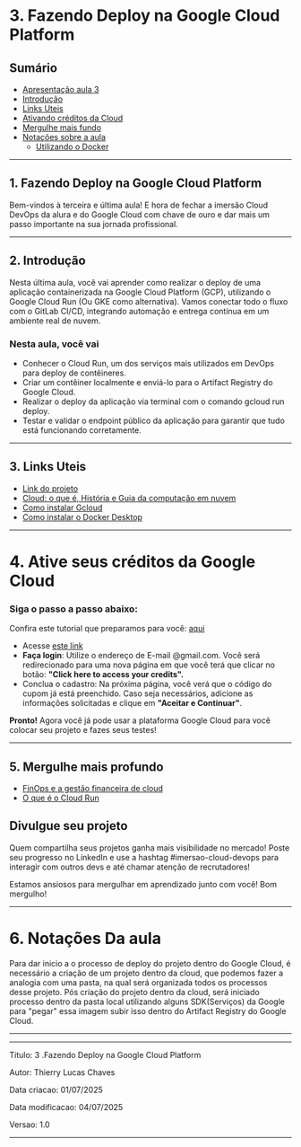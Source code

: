 # 3. Fazendo Deploy na Google Cloud Platform
## Sumário 
- [Apresentação aula 3](#1-fazendo-deploy-na-google-cloud-platform)
- [Introdução](#2-introdução)
- [Links Uteis](#3links-uteis)
- [Ativando créditos da Cloud](#4ative-seus-créditos-da-google-cloud)
- [Mergulhe mais fundo](#5mergulhe-mais-profundo)
- [Notações sobre a aula](#6notações-da-aula)
  - [Utilizando o Docker](#61utilizando-o-docker)
---
## 1. Fazendo Deploy na Google Cloud Platform 
Bem-vindos à terceira e última aula! E hora de fechar a imersão Cloud DevOps da alura e do Google Cloud com chave de ouro e dar mais um passo importante na sua jornada profissional.  

---
## 2. Introdução 
Nesta última aula, você vai aprender como realizar o deploy de uma aplicação containerizada na Google Cloud Platform (GCP), utilizando o Google Cloud Run (Ou GKE como alternativa). Vamos conectar todo o fluxo com o GitLab CI/CD, integrando automação e entrega contínua em um ambiente real de nuvem. 
### Nesta aula, você vai 
- Conhecer o Cloud Run, um dos serviços mais utilizados em DevOps para deploy de contêineres. 
- Criar um contêiner localmente e enviá-lo para o Artifact Registry do Google Cloud. 
- Realizar o deploy da aplicação via terminal com o comando gcloud run deploy. 
- Testar e validar o endpoint público da aplicação para garantir que tudo está funcionando corretamente. 
--- 
## 3. Links Uteis
- [Link do projeto](https://github.com/guilhermeonrails/refactored-octo-chainsaw/tree/aula_2)
- [Cloud: o que é, História e Guia da computação em nuvem](https://www.alura.com.br/artigos/cloud)
- [Como instalar Gcloud](https://cloud.google.com/sdk/docs/install#windows)
- [Como instalar o Docker Desktop](https://grupoalura.notion.site/Imers-o-Cloud-DevOps-Guia-de-Mergulho-207379bdd09b80bc91c2f67f3c69332a)

---
# 4. Ative seus créditos da Google Cloud
### Siga o passo a passo abaixo:
Confira este tutorial que preparamos para você: [aqui](https://www.youtube.com/watch?v=UVjJW8JL4Tk&feature=youtu.be)  
- Acesse [este link](https://trygcp.dev/e/20250701-sotgbsa)
- __Faça login__: Utilize o endereço de E-mail @gmail.com. Você será redirecionado para uma nova página em que você terá que clicar no botão: __"Click here to access your credits".__  
- Conclua o cadastro: Na próxima página, você verá que o código do cupom já está preenchido. Caso seja necessários, adicione as informações solicitadas e clique em __"Aceitar e Continuar"__.  

__Pronto!__ Agora você já pode usar a plataforma Google Cloud para você colocar seu projeto e fazes seus testes!

--- 
## 5. Mergulhe mais profundo 
- [FinOps e a gestão financeira de cloud](https://www.alura.com.br/artigos/finops-gestao-financeira-cloud)
- [O que é o Cloud Run](https://cloud.google.com/run/docs/overview/what-is-cloud-run?hl=pt-br)

## Divulgue seu projeto

Quem compartilha seus projetos ganha mais visibilidade no mercado! Poste seu progresso no LinkedIn e use a hashtag #imersao-cloud-devops para interagir com outros devs e até chamar atenção de recrutadores!

Estamos ansiosos para mergulhar em aprendizado junto com você! Bom mergulho!

---
# 6. Notações Da aula
Para dar inicio a o processo de deploy do projeto dentro do Google Cloud, é necessário a criação de um projeto dentro da cloud, que podemos fazer a analogia com uma pasta, na qual será organizada todos os processos desse projeto. 
Pós criação do projeto dentro da cloud, será iniciado processo dentro da pasta local utilizando alguns SDK(Serviços) da Google para "pegar" essa imagem subir isso dentro do Artifact Registry do Google Cloud. 


---
<!-- As respostas da aula 24 estão [aqui](IMGS)

tabela exemplo 
| | |
| -- | -- |
| nome | valor |

<div style="border-left: 4px solid red; background-color:rgb(22, 23, 24); padding: 10px;">
  <strong style="color: red;">Exemplo de alerta</strong>
  <p> Somente um exemplo.</p>
</div>

exemplo código 
```
print("Hello World!")
```
---
<table style="text-align: center; width: 100%;"> 
<caption><b>Skils do projeto </b></caption>
<tr>
    <td style="text-align: center;">
    <img alt="Markdown" src="https://img.shields.io/badge/markdown-%23000000.svg?style=for-the-badge&logo=markdown&logoColor=white"/>
    </td>
    <td style="text-align: center;">
    <img alt="Python" src="https://img.shields.io/badge/python-3670A0?style=for-the-badge&logo=python&logoColor=ffdd54"/>
    </td>
    <td style="text-align: center;">
    <img alt="VSCode" src="https://img.shields.io/badge/Visual%20Studio%20Code-0078d7.svg?style=for-the-badge&logo=visual-studio-code&logoColor=white"/>
    </td>
<tr> 
</table> -->

---
Titulo: 3 .Fazendo Deploy na Google Cloud Platform 

Autor: Thierry Lucas Chaves

Data criacao: 01/07/2025

Data modificacao: 04/07/2025

Versao: 1.0  

---